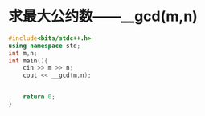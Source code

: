 # 求最大公约数——__gcd(m,n)
~~~c++
#include<bits/stdc++.h>
using namespace std;
int m,n;
int main(){
    cin >> m >> n;
    cout << __gcd(m,n);


    return 0;
}
~~~